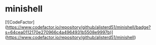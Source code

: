 # minishell
[![CodeFactor]
(https://www.codefactor.io/repository/github/alisterd51/minishell/badge?s=64cea0112170e270966c4a4964931b5508e9997b)]
(https://www.codefactor.io/repository/github/alisterd51/minishell)
